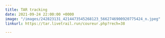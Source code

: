 ```yaml
---
title: TAR tracking
date: 2021-09-24 22:00:00 +0000
image: "/images/242823131_4214473545268123_5662746900920775424_n.jpeg"
linkurl: https://tar.livetrail.run/coureur.php?rech=38

---
```

